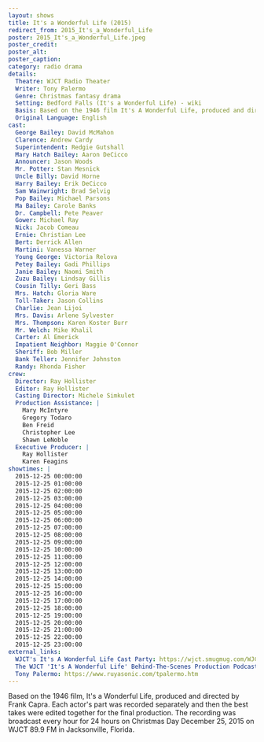 ```yaml
---
layout: shows
title: It's a Wonderful Life (2015)
redirect_from: 2015_It's_a_Wonderful_Life
poster: 2015_It's_a_Wonderful_Life.jpeg
poster_credit: 
poster_alt:
poster_caption:
category: radio drama
details:
  Theatre: WJCT Radio Theater
  Writer: Tony Palermo 
  Genre: Christmas fantasy drama
  Setting: Bedford Falls (It's a Wonderful Life) - wiki
  Basis: Based on the 1946 film It's A Wonderful Life, produced and directed by Frank Capra.
  Original Language: English
cast:
  George Bailey: David McMahon
  Clarence: Andrew Cardy
  Superintendent: Redgie Gutshall
  Mary Hatch Bailey: Aaron DeCicco
  Announcer: Jason Woods
  Mr. Potter: Stan Mesnick
  Uncle Billy: David Horne
  Harry Bailey: Erik DeCicco
  Sam Wainwright: Brad Selvig
  Pop Bailey: Michael Parsons
  Ma Bailey: Carole Banks
  Dr. Campbell: Pete Peaver
  Gower: Michael Ray
  Nick: Jacob Comeau
  Ernie: Christian Lee
  Bert: Derrick Allen
  Martini: Vanessa Warner
  Young George: Victoria Relova
  Petey Bailey: Gadi Phillips
  Janie Bailey: Naomi Smith
  Zuzu Bailey: Lindsay Gillis
  Cousin Tilly: Geri Bass
  Mrs. Hatch: Gloria Ware
  Toll-Taker: Jason Collins
  Charlie: Jean Lijoi
  Mrs. Davis: Arlene Sylvester
  Mrs. Thompson: Karen Koster Burr
  Mr. Welch: Mike Khalil
  Carter: Al Emerick
  Impatient Neighbor: Maggie O'Connor
  Sheriff: Bob Miller
  Bank Teller: Jennifer Johnston
  Randy: Rhonda Fisher
crew:
  Director: Ray Hollister
  Editor: Ray Hollister
  Casting Director: Michele Simkulet
  Production Assistance: |
    Mary McIntyre
    Gregory Todaro
    Ben Freid
    Christopher Lee
    Shawn LeNoble
  Executive Producer: |
    Ray Hollister
    Karen Feagins
showtimes: |
  2015-12-25 00:00:00
  2015-12-25 01:00:00
  2015-12-25 02:00:00
  2015-12-25 03:00:00
  2015-12-25 04:00:00
  2015-12-25 05:00:00
  2015-12-25 06:00:00
  2015-12-25 07:00:00
  2015-12-25 08:00:00
  2015-12-25 09:00:00
  2015-12-25 10:00:00
  2015-12-25 11:00:00
  2015-12-25 12:00:00
  2015-12-25 13:00:00
  2015-12-25 14:00:00
  2015-12-25 15:00:00
  2015-12-25 16:00:00
  2015-12-25 17:00:00
  2015-12-25 18:00:00
  2015-12-25 19:00:00
  2015-12-25 20:00:00
  2015-12-25 21:00:00
  2015-12-25 22:00:00
  2015-12-25 23:00:00
external_links:
  WJCT's It's A Wonderful Life Cast Party: https://wjct.smugmug.com/WJCTs-Its-A-Wonderful-Life/
  The WJCT 'It's A Wonderful Life' Behind-The-Scenes Production Podcast Thing: https://news.wjct.org/programs/wjct-its-wonderful-life-behind-scenes-production-podcast-thing
  Tony Palermo: https://www.ruyasonic.com/tpalermo.htm
---
```


Based on the 1946 film, It's a Wonderful Life, produced and directed by Frank Capra. Each actor's part was recorded separately and then the best takes were edited together for the final production. The recording was broadcast every hour for 24 hours on Christmas Day December 25, 2015 on WJCT 89.9 FM in Jacksonville, Florida.
